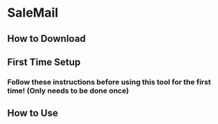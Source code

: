 # SaleMail

## How to Download

## First Time Setup
### Follow these instructions before using this tool for the first time! (Only needs to be done once)

## How to Use